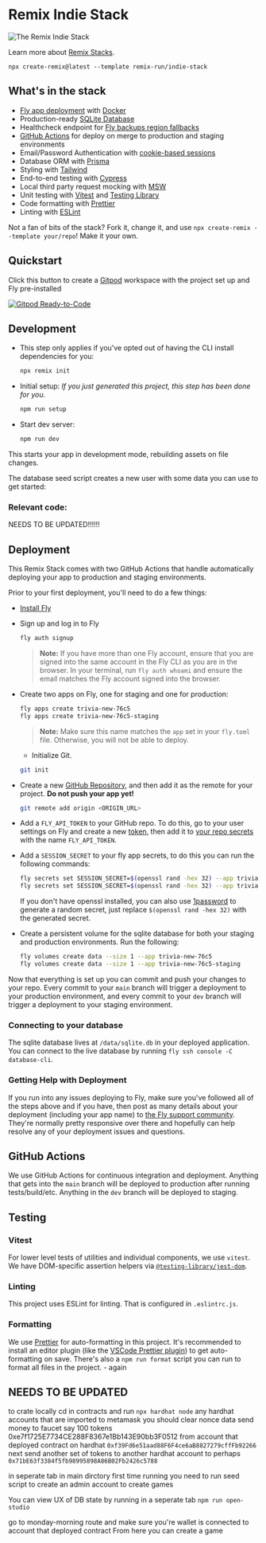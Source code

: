 # Remix Indie Stack

![The Remix Indie Stack](https://repository-images.githubusercontent.com/465928257/a241fa49-bd4d-485a-a2a5-5cb8e4ee0abf)

Learn more about [Remix Stacks](https://remix.run/stacks).

```
npx create-remix@latest --template remix-run/indie-stack
```

## What's in the stack

- [Fly app deployment](https://fly.io) with [Docker](https://www.docker.com/)
- Production-ready [SQLite Database](https://sqlite.org)
- Healthcheck endpoint for [Fly backups region fallbacks](https://fly.io/docs/reference/configuration/#services-http_checks)
- [GitHub Actions](https://github.com/features/actions) for deploy on merge to production and staging environments
- Email/Password Authentication with [cookie-based sessions](https://remix.run/docs/en/v1/api/remix#createcookiesessionstorage)
- Database ORM with [Prisma](https://prisma.io)
- Styling with [Tailwind](https://tailwindcss.com/)
- End-to-end testing with [Cypress](https://cypress.io)
- Local third party request mocking with [MSW](https://mswjs.io)
- Unit testing with [Vitest](https://vitest.dev) and [Testing Library](https://testing-library.com)
- Code formatting with [Prettier](https://prettier.io)
- Linting with [ESLint](https://eslint.org)

Not a fan of bits of the stack? Fork it, change it, and use `npx create-remix --template your/repo`! Make it your own.

## Quickstart

Click this button to create a [Gitpod](https://gitpod.io) workspace with the project set up and Fly pre-installed

[![Gitpod Ready-to-Code](https://img.shields.io/badge/Gitpod-Ready--to--Code-blue?logo=gitpod)](https://gitpod.io/#https://github.com/remix-run/indie-stack/tree/main)

## Development

- This step only applies if you've opted out of having the CLI install dependencies for you:

  ```sh
  npx remix init
  ```

- Initial setup: _If you just generated this project, this step has been done for you._

  ```sh
  npm run setup
  ```

- Start dev server:

  ```sh
  npm run dev
  ```

This starts your app in development mode, rebuilding assets on file changes.

The database seed script creates a new user with some data you can use to get started:

### Relevant code:

NEEDS TO BE UPDATED!!!!!!

## Deployment

This Remix Stack comes with two GitHub Actions that handle automatically deploying your app to production and staging environments.

Prior to your first deployment, you'll need to do a few things:

- [Install Fly](https://fly.io/docs/getting-started/installing-flyctl/)

- Sign up and log in to Fly

  ```sh
  fly auth signup
  ```

  > **Note:** If you have more than one Fly account, ensure that you are signed into the same account in the Fly CLI as you are in the browser. In your terminal, run `fly auth whoami` and ensure the email matches the Fly account signed into the browser.

- Create two apps on Fly, one for staging and one for production:

  ```sh
  fly apps create trivia-new-76c5
  fly apps create trivia-new-76c5-staging
  ```

  > **Note:** Make sure this name matches the `app` set in your `fly.toml` file. Otherwise, you will not be able to deploy.

  - Initialize Git.

  ```sh
  git init
  ```

- Create a new [GitHub Repository](https://repo.new), and then add it as the remote for your project. **Do not push your app yet!**

  ```sh
  git remote add origin <ORIGIN_URL>
  ```

- Add a `FLY_API_TOKEN` to your GitHub repo. To do this, go to your user settings on Fly and create a new [token](https://web.fly.io/user/personal_access_tokens/new), then add it to [your repo secrets](https://docs.github.com/en/actions/security-guides/encrypted-secrets) with the name `FLY_API_TOKEN`.

- Add a `SESSION_SECRET` to your fly app secrets, to do this you can run the following commands:

  ```sh
  fly secrets set SESSION_SECRET=$(openssl rand -hex 32) --app trivia-new-76c5
  fly secrets set SESSION_SECRET=$(openssl rand -hex 32) --app trivia-new-76c5-staging
  ```

  If you don't have openssl installed, you can also use [1password](https://1password.com/password-generator/) to generate a random secret, just replace `$(openssl rand -hex 32)` with the generated secret.

- Create a persistent volume for the sqlite database for both your staging and production environments. Run the following:

  ```sh
  fly volumes create data --size 1 --app trivia-new-76c5
  fly volumes create data --size 1 --app trivia-new-76c5-staging
  ```

Now that everything is set up you can commit and push your changes to your repo. Every commit to your `main` branch will trigger a deployment to your production environment, and every commit to your `dev` branch will trigger a deployment to your staging environment.

### Connecting to your database

The sqlite database lives at `/data/sqlite.db` in your deployed application. You can connect to the live database by running `fly ssh console -C database-cli`.

### Getting Help with Deployment

If you run into any issues deploying to Fly, make sure you've followed all of the steps above and if you have, then post as many details about your deployment (including your app name) to [the Fly support community](https://community.fly.io). They're normally pretty responsive over there and hopefully can help resolve any of your deployment issues and questions.

## GitHub Actions

We use GitHub Actions for continuous integration and deployment. Anything that gets into the `main` branch will be deployed to production after running tests/build/etc. Anything in the `dev` branch will be deployed to staging.

## Testing

### Vitest

For lower level tests of utilities and individual components, we use `vitest`. We have DOM-specific assertion helpers via [`@testing-library/jest-dom`](https://testing-library.com/jest-dom).

### Linting

This project uses ESLint for linting. That is configured in `.eslintrc.js`.

### Formatting

We use [Prettier](https://prettier.io/) for auto-formatting in this project. It's recommended to install an editor plugin (like the [VSCode Prettier plugin](https://marketplace.visualstudio.com/items?itemName=esbenp.prettier-vscode)) to get auto-formatting on save. There's also a `npm run format` script you can run to format all files in the project. - again

## NEEDS TO BE UPDATED

to crate locally cd in contracts and run
`npx hardhat node`
any hardhat accounts that are imported to metamask you should clear nonce data
send money to faucet say 100 tokens
0xe7f1725E7734CE288F8367e1Bb143E90bb3F0512
from account that deployed contract on hardhat `0xf39Fd6e51aad88F6F4ce6aB8827279cffFb92266`
next send another set of tokens to another hardhat account to perhaps
`0x71bE63f3384f5fb98995898A86B02Fb2426c5788`

in seperate tab in main dirctory
first time running you need to run seed script to create an admin account to create games

You can view UX of DB state by running in a seperate tab
`npm run open-studio`

go to monday-morning route
and make sure you're wallet is connected to account that deployed contract
From here you can create a game

